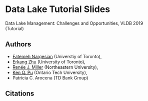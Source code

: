 Data Lake Tutorial Slides
=========================

Data Lake Management: Challenges and Opportunities, VLDB 2019 (Tutorial)

Authors
-------

* [Fatemeh Nargesian](http://www.cs.toronto.edu/~fnargesian/) (Universtiy of Toronto), 
* [Erkang Zhu](http://ekzhu.com) (University of Toronto), 
* [Renée J. Miller](https://www.khoury.northeastern.edu/people/renee-miller/) (Northeastern University), 
* [Ken Q. Pu](http://kenpu.ca/) (Ontario Tech University), 
* Patricia C. Arocena (TD Bank Group)

Citations
---------
<script src="https://bibbase.org/show?bib=https%3A%2F%2Fgithub.com%2FRJMillerLab%2Fdata-lake-tutorial-slides%2Fraw%2Fmaster%2Fcitations.bib&jsonp=1"></script>
